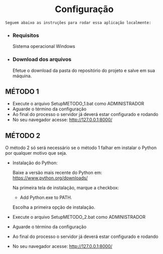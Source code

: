 <h1 align="center">Configuração</h1>

    Seguem abaixo as instruções para rodar essa aplicação localmente:
    
- ### Requisitos

     Sistema operacional Windows

- ### Download dos arquivos

     Efetue o download da pasta do repositório do projeto e salve em sua máquina.

## MÉTODO 1

- Execute o arquivo SetupMETODO_1.bat como ADMINISTRADOR
- Aguarde o término da configuração
- Ao final do processo o servidor já deverá estar configurado e rodando
- No seu navegador acesse: http://127.0.0.1:8000/

## MÉTODO 2

O método 2 só será necessário se o método 1 falhar em instalar o Python por qualquer motivo que seja.

- Instalação do Python:

     Baixe a versão mais recente do Python em: https://www.python.org/downloads/

     Na primeira tela de instalação, marque a checkbox: 
     
     - Add Python.exe to PATH.

     Escolha a primeira opção de instalação.

- Execute o arquivo SetupMETODO_2.bat como ADMINISTRADOR
- Aguarde o término da configuração
- Ao final do processo o servidor já deverá estar configurado e rodando
- No seu navegador acesse: http://127.0.0.1:8000/


